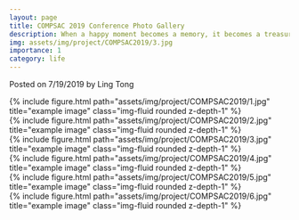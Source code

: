 ```yaml
---
layout: page
title: COMPSAC 2019 Conference Photo Gallery
description: When a happy moment becomes a memory, it becomes a treasure.
img: assets/img/project/COMPSAC2019/3.jpg
importance: 1
category: life
---
```


Posted on 7/19/2019 by Ling Tong

<div class="row">
    <div class="col-sm-12 mt-9 mt-md-0">
        {% include figure.html path="assets/img/project/COMPSAC2019/1.jpg" title="example image" class="img-fluid rounded z-depth-1" %}
    </div>
</div>

<div class="row">
    <div class="col-sm-12 mt-9 mt-md-0">
        {% include figure.html path="assets/img/project/COMPSAC2019/2.jpg" title="example image" class="img-fluid rounded z-depth-1" %}
    </div>
</div>

<div class="row">
    <div class="col-sm-12 mt-9 mt-md-0">
        {% include figure.html path="assets/img/project/COMPSAC2019/3.jpg" title="example image" class="img-fluid rounded z-depth-1" %}
    </div>
</div>

<div class="row">
    <div class="col-sm-12 mt-9 mt-md-0">
        {% include figure.html path="assets/img/project/COMPSAC2019/4.jpg" title="example image" class="img-fluid rounded z-depth-1" %}
    </div>
</div>

<div class="row">
    <div class="col-sm-12 mt-9 mt-md-0">
        {% include figure.html path="assets/img/project/COMPSAC2019/5.jpg" title="example image" class="img-fluid rounded z-depth-1" %}
    </div>
</div>

<div class="row">
    <div class="col-sm-12 mt-9 mt-md-0">
        {% include figure.html path="assets/img/project/COMPSAC2019/6.jpg" title="example image" class="img-fluid rounded z-depth-1" %}
    </div>
</div>